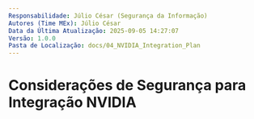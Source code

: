 ```yaml
---
Responsabilidade: Júlio César (Segurança da Informação)
Autores (Time MEx): Júlio César
Data da Última Atualização: 2025-09-05 14:27:07
Versão: 1.0.0
Pasta de Localização: docs/04_NVIDIA_Integration_Plan
---
```


# Considerações de Segurança para Integração NVIDIA

